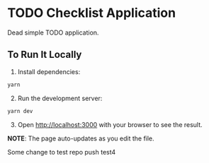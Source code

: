 # TODO Checklist Application

Dead simple TODO application.

## To Run It Locally

1) Install dependencies:

```bash
yarn
```

2) Run the development server:

```bash
yarn dev
```

3) Open [http://localhost:3000](http://localhost:3000) with your browser to see the result.

**NOTE**: The page auto-updates as you edit the file.

Some change to test repo push test4
